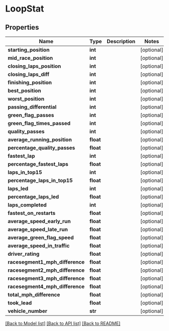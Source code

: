 # LoopStat

## Properties
Name | Type | Description | Notes
------------ | ------------- | ------------- | -------------
**starting_position** | **int** |  | [optional] 
**mid_race_position** | **int** |  | [optional] 
**closing_laps_position** | **int** |  | [optional] 
**closing_laps_diff** | **int** |  | [optional] 
**finishing_position** | **int** |  | [optional] 
**best_position** | **int** |  | [optional] 
**worst_position** | **int** |  | [optional] 
**passing_differential** | **int** |  | [optional] 
**green_flag_passes** | **int** |  | [optional] 
**green_flag_times_passed** | **int** |  | [optional] 
**quality_passes** | **int** |  | [optional] 
**average_running_position** | **float** |  | [optional] 
**percentage_quality_passes** | **float** |  | [optional] 
**fastest_lap** | **int** |  | [optional] 
**percentage_fastest_laps** | **float** |  | [optional] 
**laps_in_top15** | **int** |  | [optional] 
**percentage_laps_in_top15** | **float** |  | [optional] 
**laps_led** | **int** |  | [optional] 
**percentage_laps_led** | **float** |  | [optional] 
**laps_completed** | **int** |  | [optional] 
**fastest_on_restarts** | **float** |  | [optional] 
**average_speed_early_run** | **float** |  | [optional] 
**average_speed_late_run** | **float** |  | [optional] 
**average_green_flag_speed** | **float** |  | [optional] 
**average_speed_in_traffic** | **float** |  | [optional] 
**driver_rating** | **float** |  | [optional] 
**racesegment1_mph_difference** | **float** |  | [optional] 
**racesegment2_mph_difference** | **float** |  | [optional] 
**racesegment3_mph_difference** | **float** |  | [optional] 
**racesegment4_mph_difference** | **float** |  | [optional] 
**total_mph_difference** | **float** |  | [optional] 
**took_lead** | **float** |  | [optional] 
**vehicle_number** | **str** |  | [optional] 

[[Back to Model list]](../README.md#documentation-for-models) [[Back to API list]](../README.md#documentation-for-api-endpoints) [[Back to README]](../README.md)

